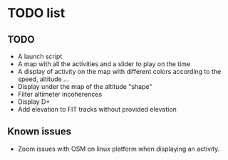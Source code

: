 # TODO list    

## TODO
- A launch script
- A map with all the activities and a slider to play on the time
- A display of activity on the map with different colors according to the speed, altitude ...
- Display under the map of the altitude "shape"
- Filter altimeter incoherences
- Display D+
- Add elevation to FIT tracks without provided elevation

## Known issues
- Zoom issues with OSM on linux platform when displaying an activity.